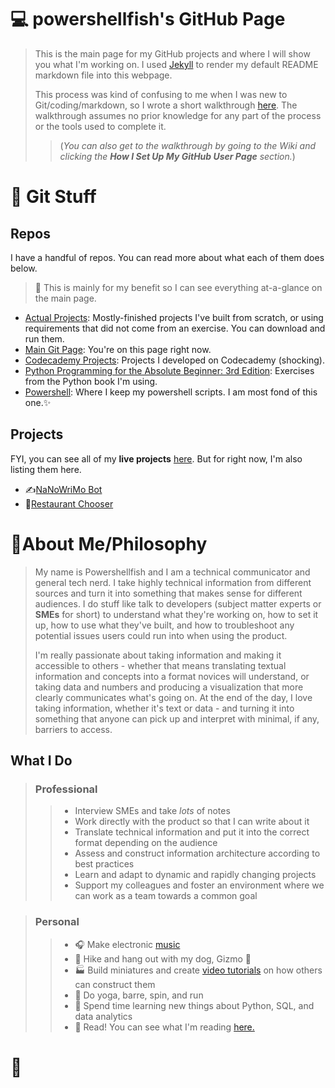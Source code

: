 # 💻 powershellfish's GitHub Page

>This is the main page for my GitHub projects and where I will show you what I'm working on. I used [Jekyll](https://jekyllrb.com/) to render my default README markdown file into this webpage. 
>
>This process was kind of confusing to me when I was new to Git/coding/markdown, so I wrote a short walkthrough [here](https://github.com/powershellfish/powershellfish.github.io/wiki/How-I-Set-Up-My-GitHub-User-Page). The walkthrough assumes no prior knowledge for any part of the process or the tools used to complete it.
>
>>(*You can also get to the walkthrough by going to the Wiki and clicking the **How I Set Up My GitHub User Page** section.*)

# 💾 Git Stuff

## Repos 
I have a handful of repos. You can read more about what each of them does below.

> 💬 This is mainly for my benefit so I can see everything at-a-glance on the main page.

* [Actual Projects](https://powershellfish.github.io/Actual-Projects/): Mostly-finished projects I've built from scratch, or using requirements that did not come from an exercise. You can download and run them. 
* [Main Git Page](https://powershellfish.github.io): You're on this page right now. 
* [Codecademy Projects](https://powershellfish.github.io/Codecademy-Projects/): Projects I developed on Codecademy (shocking).
* [Python Programming for the Absolute Beginner: 3rd Edition](https://powershellfish.github.io/python_programming_3e/): Exercises from the Python book I'm using.
* [Powershell](https://powershellfish.github.io/powershell/): Where I keep my powershell scripts. I am most fond of this one.✨

## Projects

FYI, you can see all of my **live projects** [here](https://powershellfish.github.io/Actual-Projects/). But for right now, I'm also listing them here. 

- ✍[NaNoWriMo Bot](https://github.com/powershellfish/Actual-Projects/blob/main/NaNoWriMo.py)
- 🍕[Restaurant Chooser](https://github.com/powershellfish/Actual-Projects/blob/main/random_restaurant.py)

# 🎀About Me/Philosophy

>My name is Powershellfish and I am a technical communicator and general tech nerd. I take highly technical information from different sources and turn it into something that makes sense for different audiences. I do stuff like talk to developers (subject matter experts or **SMEs** for short) to understand what they're working on, how to set it up, how to use what they've built, and how to troubleshoot any potential issues users could run into when using the product. 
>
>I'm really passionate about taking information and making it accessible to others - whether that means translating textual information and concepts into a format novices will understand, or taking data and numbers and producing a visualization that more clearly communicates what's going on. At the end of the day, I love taking information, whether it's text or data - and turning it into something that anyone can pick up and interpret with minimal, if any, barriers to access.


## What I Do

>### Professional
>>* Interview SMEs and take *lots* of notes 
>>* Work directly with the product so that I can write about it
>>* Translate technical information and put it into the correct format depending on the audience
>>* Assess and construct information architecture according to best practices
>>* Learn and adapt to dynamic and rapidly changing projects
>>* Support my colleagues and foster an environment where we can work as a team towards a common goal

>### Personal
>>* 🎧 Make electronic [music](https://soundcloud.com/explodingsunset) 
>>* 🥾 Hike and hang out with my dog, Gizmo 🐺
>>* 🏭 Build miniatures and create [video tutorials](https://www.youtube.com/channel/UC04S3GpB-oeoe5Ojs65WHAw) on how others can construct them
>>* 🧘‍ Do yoga, barre, spin, and run
>>* 🔢 Spend time learning new things about Python, SQL, and data analytics
>>* 📖 Read! You can see what I'm reading [here.](https://www.goodreads.com/user/show/1258553-powershellfish) 

# 🍕

